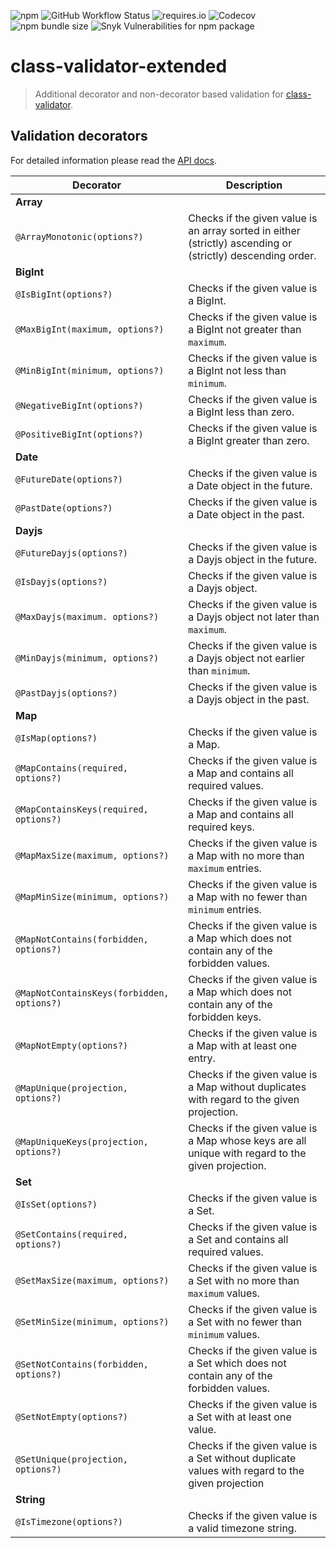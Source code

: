 ![npm](https://img.shields.io/npm/v/class-validator-extended?style=flat-square&cacheSeconds=3600)
![GitHub Workflow Status](https://img.shields.io/github/workflow/status/pigulla/class-validator-extended/Node.js%20CI?style=flat-square&cacheSeconds=3600)
![requires.io](https://img.shields.io/requires/github/pigulla/class-validator-extended?style=flat-square&cacheSeconds=3600)
![Codecov](https://img.shields.io/codecov/c/github/pigulla/class-validator-extended?style=flat-square&cacheSeconds=3600)
![npm bundle size](https://img.shields.io/bundlephobia/min/class-validator-extended?style=flat-square&cacheSeconds=3600)
![Snyk Vulnerabilities for npm package](https://img.shields.io/snyk/vulnerabilities/npm/class-validator-extended?style=flat-square&cacheSeconds=3600)

# class-validator-extended

> Additional decorator and non-decorator based validation for [class-validator](https://github.com/typestack/class-validator).

## Validation decorators

For detailed information please read the [API docs](https://pigulla.github.io/class-validator-extended/modules.html).

| Decorator                                  | Description                                                                                                 |
|--------------------------------------------| ----------------------------------------------------------------------------------------------------------- |
| **Array**                                  |                                                                                                             |
| `@ArrayMonotonic(options?)`                | Checks if the given value is an array sorted in either (strictly) ascending or (strictly) descending order. |
| **BigInt**                                 |                                                                                                             |
| `@IsBigInt(options?)`                      | Checks if the given value is a BigInt.                                                                      |
| `@MaxBigInt(maximum, options?)`            | Checks if the given value is a BigInt not greater than `maximum`.                                           |
| `@MinBigInt(minimum, options?)`            | Checks if the given value is a BigInt not less than `minimum`.                                              |
| `@NegativeBigInt(options?)`                | Checks if the given value is a BigInt less than zero.                                                       |
| `@PositiveBigInt(options?)`                | Checks if the given value is a BigInt greater than zero.                                                    |
| **Date**                                   |                                                                                                             |
| `@FutureDate(options?)`                    | Checks if the given value is a Date object in the future.                                                   |
| `@PastDate(options?)`                      | Checks if the given value is a Date object in the past.                                                     |
| **Dayjs**                                  |                                                                                                             |
| `@FutureDayjs(options?)`                   | Checks if the given value is a Dayjs object in the future.                                                  |
| `@IsDayjs(options?)`                       | Checks if the given value is a Dayjs object.                                                                |
| `@MaxDayjs(maximum. options?)`             | Checks if the given value is a Dayjs object not later than `maximum`.                                       |
| `@MinDayjs(minimum, options?)`             | Checks if the given value is a Dayjs object not earlier than `minimum`.                                     |
| `@PastDayjs(options?)`                     | Checks if the given value is a Dayjs object in the past.                                                    |
| **Map**                                    |                                                                                                             |
| `@IsMap(options?)`                         | Checks if the given value is a Map.                                                                         |
| `@MapContains(required, options?)`         | Checks if the given value is a Map and contains all required values.                                        |
| `@MapContainsKeys(required, options?)`     | Checks if the given value is a Map and contains all required keys.                                          |
| `@MapMaxSize(maximum, options?)`           | Checks if the given value is a Map with no more than `maximum` entries.                                     |
| `@MapMinSize(minimum, options?)`           | Checks if the given value is a Map with no fewer than `minimum` entries.                                    |
| `@MapNotContains(forbidden, options?)`     | Checks if the given value is a Map which does not contain any of the forbidden values.                      |
| `@MapNotContainsKeys(forbidden, options?)` | Checks if the given value is a Map which does not contain any of the forbidden keys.                        |
| `@MapNotEmpty(options?)`                   | Checks if the given value is a Map with at least one entry.                                                 |
| `@MapUnique(projection, options?)`         | Checks if the given value is a Map without duplicates with regard to the given projection.                  |
| `@MapUniqueKeys(projection, options?)`     | Checks if the given value is a Map whose keys are all unique with regard to the given projection.           |
| **Set**                                    |                                                                                                             |
| `@IsSet(options?)`                         | Checks if the given value is a Set.                                                                         |
| `@SetContains(required, options?)`         | Checks if the given value is a Set and contains all required values.                                        |
| `@SetMaxSize(maximum, options?)`           | Checks if the given value is a Set with no more than `maximum` values.                                      |
| `@SetMinSize(minimum, options?)`           | Checks if the given value is a Set with no fewer than `minimum` values.                                     |
| `@SetNotContains(forbidden, options?)`     | Checks if the given value is a Set which does not contain any of the forbidden values.                      |
| `@SetNotEmpty(options?)`                   | Checks if the given value is a Set with at least one value.                                                 |
| `@SetUnique(projection, options?)`         | Checks if the given value is a Set without duplicate values with regard to the given projection             |
| **String**                                 |                                                                                                             |
| `@IsTimezone(options?)`                    | Checks if the given value is a valid timezone string.                                                       |
